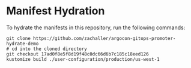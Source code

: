# Manifest Hydration

To hydrate the manifests in this repository, run the following commands:

```shell
git clone https://github.com/zachaller/argocon-gitops-promoter-hydrate-demo
# cd into the cloned directory
git checkout 17ad0f8e5f8d19f48c0dc66d6b7c185c18eed126
kustomize build ./user-configuration/production/us-west-1
```
